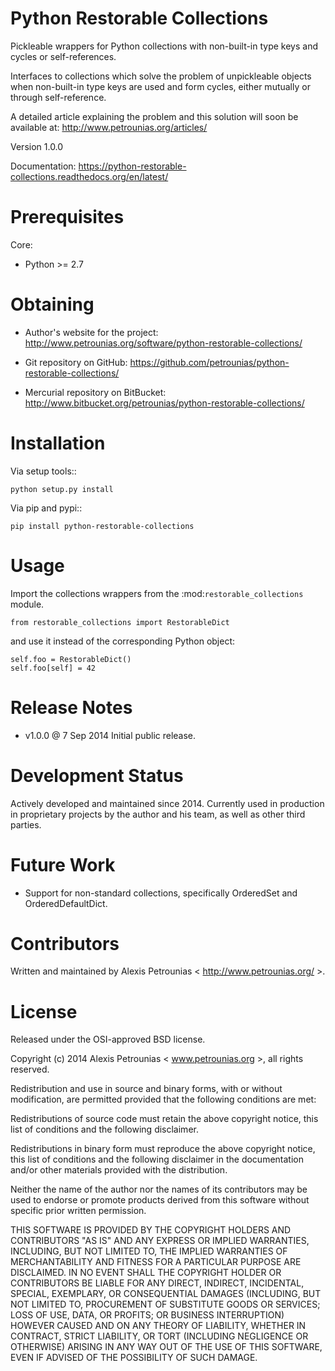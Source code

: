 Python Restorable Collections
=============================

Pickleable wrappers for Python collections with non-built-in type keys and
cycles or self-references.

Interfaces to collections which solve the problem of unpickleable objects when
non-built-in type keys are used and form cycles, either mutually or through
self-reference.

A detailed article explaining the problem and this solution will soon be
available at: http://www.petrounias.org/articles/

Version 1.0.0

Documentation: https://python-restorable-collections.readthedocs.org/en/latest/


Prerequisites
=============

Core:

- Python >= 2.7


Obtaining
=========

- Author's website for the project:
  http://www.petrounias.org/software/python-restorable-collections/

- Git repository on GitHub:
  https://github.com/petrounias/python-restorable-collections/

- Mercurial repository on BitBucket:
  http://www.bitbucket.org/petrounias/python-restorable-collections/


Installation
============

Via setup tools::

    python setup.py install

Via pip and pypi::

    pip install python-restorable-collections


Usage
=====

Import the collections wrappers from the :mod:`restorable_collections` module.

    from restorable_collections import RestorableDict

and use it instead of the corresponding Python object:

    self.foo = RestorableDict()
    self.foo[self] = 42


Release Notes
=============

- v1.0.0 @ 7 Sep 2014 Initial public release.


Development Status
==================

Actively developed and maintained since 2014. Currently used in production in
proprietary projects by the author and his team, as well as other third parties.


Future Work
===========

- Support for non-standard collections, specifically OrderedSet and
  OrderedDefaultDict.


Contributors
============

Written and maintained by Alexis Petrounias < http://www.petrounias.org/ >.


License
=======

Released under the OSI-approved BSD license.

Copyright (c) 2014 Alexis Petrounias < www.petrounias.org >,
all rights reserved.

Redistribution and use in source and binary forms, with or without modification,
are permitted provided that the following conditions are met:

Redistributions of source code must retain the above copyright notice, this list
of conditions and the following disclaimer.

Redistributions in binary form must reproduce the above copyright notice, this
list of conditions and the following disclaimer in the documentation and/or
other materials provided with the distribution.

Neither the name of the author nor the names of its contributors may be used to
endorse or promote products derived from this software without specific prior
written permission.

THIS SOFTWARE IS PROVIDED BY THE COPYRIGHT HOLDERS AND CONTRIBUTORS "AS IS" AND
ANY EXPRESS OR IMPLIED WARRANTIES, INCLUDING, BUT NOT LIMITED TO, THE IMPLIED
WARRANTIES OF MERCHANTABILITY AND FITNESS FOR A PARTICULAR PURPOSE ARE
DISCLAIMED. IN NO EVENT SHALL THE COPYRIGHT HOLDER OR CONTRIBUTORS BE LIABLE FOR
ANY DIRECT, INDIRECT, INCIDENTAL, SPECIAL, EXEMPLARY, OR CONSEQUENTIAL DAMAGES
(INCLUDING, BUT NOT LIMITED TO, PROCUREMENT OF SUBSTITUTE GOODS OR SERVICES;
LOSS OF USE, DATA, OR PROFITS; OR BUSINESS INTERRUPTION) HOWEVER CAUSED AND ON
ANY THEORY OF LIABILITY, WHETHER IN CONTRACT, STRICT LIABILITY, OR TORT
(INCLUDING NEGLIGENCE OR OTHERWISE) ARISING IN ANY WAY OUT OF THE USE OF THIS
SOFTWARE, EVEN IF ADVISED OF THE POSSIBILITY OF SUCH DAMAGE.

